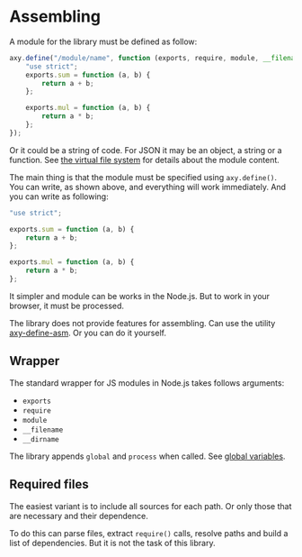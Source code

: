 # Assembling

A module for the library must be defined as follow:

```javascript
axy.define("/module/name", function (exports, require, module, __filename, __dirname, global, process) {
    "use strict";
    exports.sum = function (a, b) {
        return a + b;
    };

    exports.mul = function (a, b) {
        return a * b;
    };
});
```

Or it could be a string of code.
For JSON it may be an object, a string or a function.
See [the virtual file system](files.md) for details about the module content.

The main thing is that the module must be specified using `axy.define()`.
You can write, as shown above, and everything will work immediately.
And you can write as following:

```javascript
"use strict";

exports.sum = function (a, b) {
    return a + b;
};

exports.mul = function (a, b) {
    return a * b;
};
```

It simpler and module can be works in the Node.js.
But to work in your browser, it must be processed.

The library does not provide features for assembling.
Can use the utility [axy-define-asm](https://github.com/axyjs/axy-define-asm).
Or you can do it yourself.

## Wrapper

The standard wrapper for JS modules in Node.js takes follows arguments:

* `exports`
* `require`
* `module`
* `__filename`
* `__dirname`

The library appends `global` and `process` when called.
See [global variables](globals.md).

## Required files

The easiest variant is to include all sources for each path.
Or only those that are necessary and their dependence.

To do this can parse files, extract `require()` calls, resolve paths and build a list of dependencies.
But it is not the task of this library.
